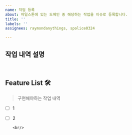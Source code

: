 ```yaml
---
name: 작업 등록
about: 마일스톤에 있는 도메인 중 해당하는 작업을 이슈로 등록합니다.
title: ''
labels: ''
assignees: raymondanythings, spolice0324

---
```


## 작업 내역 설명

<br/>

## Feature List 🛠️

> 구현해야하는 작업 내역

- [ ] 1
- [ ] 2

      <br/>
